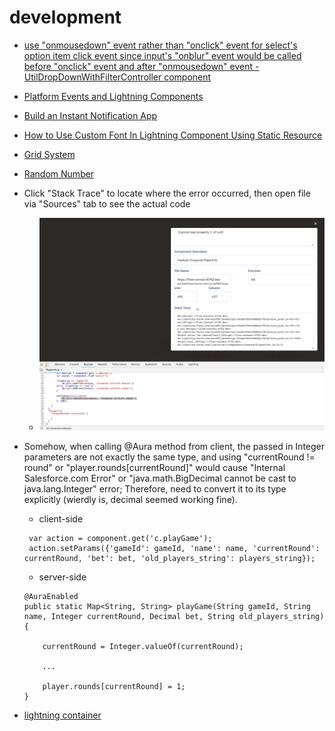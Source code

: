 # development

* [use "onmousedown" event rather than "onclick" event for select's option item click event since input's "onblur" event would be called before "onclick" event and after "onmousedown" event - UtilDropDownWithFilterController component](https://stackoverflow.com/questions/15196352/prevent-onblur-code-to-execute-if-clicked-on-submit-button/15196689#15196689)

* [Platform Events and Lightning Components](https://andyinthecloud.com/2017/11/12/platform-events-and-lightning-components/)

* [Build an Instant Notification App](https://trailhead.salesforce.com/projects/workshop-platform-events)

* [How to Use Custom Font In Lightning Component Using Static Resource](http://sfdcmonkey.com/2017/06/22/custom-font-lightning-component-static-resource/)

* [Grid System](https://www.lightningdesignsystem.com/utilities/grid/)

* [Random Number](https://developer.salesforce.com/blogs/developer-relations/2013/07/selecting-random-numbers-and-records-on-the-force-com-platform-part-1.html)

* Click "Stack Trace" to locate where the error occurred, then open file via "Sources" tab to see the actual code
    * ![alt text](https://github.com/jacky1999cn2000/sfdx-cozycub/blob/master/notes/images/1.png "screenshot")

* Somehow, when calling @Aura method from client, the passed in Integer parameters are not exactly the same type, and using "currentRound != round" or "player.rounds[currentRound]" would cause "Internal Salesforce.com Error" or "java.math.BigDecimal cannot be cast to java.lang.Integer" error; Therefore, need to convert it to its type explicitly (wierdly is, decimal seemed working fine).

    * client-side 
    ```
     var action = component.get('c.playGame');
     action.setParams({'gameId': gameId, 'name': name, 'currentRound': currentRound, 'bet': bet, 'old_players_string': players_string});
    ```

    * server-side
    ```
    @AuraEnabled
    public static Map<String, String> playGame(String gameId, String name, Integer currentRound, Decimal bet, String old_players_string){

        currentRound = Integer.valueOf(currentRound);

        ...

        player.rounds[currentRound] = 1;
    }
    ```
* [lightning container](https://developer.salesforce.com/blogs/2018/04/lightning-container-component-building-components-with-react-angular-and-other-libraries.html)